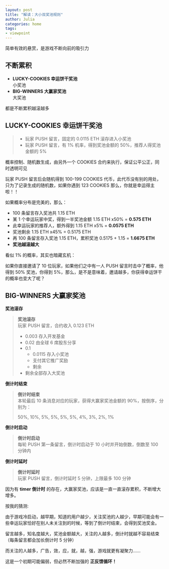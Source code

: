 ```yaml
---
layout: post
title: "解读：大小双奖池规则"
author: Julia
categories: home
tags:
- viewpoint
---
```


简单有效的悬赏，是游戏不断向前的吸引力


## 不断累积

- **LUCKY-COOKIES 幸运饼干奖池**<br>小奖池
- **BIG-WINNERS 大赢家奖池**<br>大奖池

都是不断累积越滚越多


## LUCKY-COOKIES 幸运饼干奖池

> - 玩家 PUSH 留言，固定的 0.0115 ETH 滚存进入小奖池
> - 玩家 PUSH 留言，有 1% 机率，得到奖池金额的 50%，推荐人得奖池金额的 5%

概率控制、随机数生成，由另外一个 COOKIES 合约来执行，保证公平公正，同时透明可见

玩家 PUSH 留言后会随机得到 100-199 COOKIES 代币，此代币没有别的用处，只为了记录生成的随机数，如果你遇到 123 COOKIES 那么，你就是幸运得主啦！！

如果概率分布是完美的，那么：

- 100 条留言存入奖池共 1.15 ETH
- 某 1 个幸运玩家中奖，得到一半奖池金额 1.15 ETH x50% = **0.575 ETH**
- 此幸运玩家的推荐人，额外得到 1.15 ETH x5% = **0.0575 ETH**
- 奖池剩余 1.15 ETH x45% = 0.5175 ETH
- 再 100 条留言存入奖池 1.15 ETH，累积奖池 0.5175 + 1.15 = **1.6675 ETH**
- **奖池越滚越大**

看似 1% 的概率，其实也暗藏玄机：

如果你直接邀请了 10 位玩家，如果他们之中有一人 PUSH 留言时击中了概率，他得到 50% 奖池，你得到 5%，那么，是不是意味着，邀请越多，你获得幸运饼干的概率也变大了呢？


## BIG-WINNERS 大赢家奖池

**奖池滚存**

> **奖池滚存**<br>
> 玩家 PUSH 留言，合约收入 0.123 ETH
> - 0.003 存入开发基金
> - 0.02 由全球 6 席股东分享
> - 0.1
>   - 0.0115 存入小奖池
>   - 支付其它推广奖励
>   - 剩余
> - 剩余全部存入大奖池

**倒计时结束**

> **倒计时结束**<br>
> 本轮最后 10 条消息对应的玩家，获得大赢家奖池金额的 90%，按倒序，分别为：
> 
> 50%, 10%, 5%, 5%, 5%, 5%, 4%, 3%, 2%, 1%

**倒计时启动**

> **倒计时启动**<br>
> 每轮 PUSH 第一条留言，倒计时启动于 10 小时并开始倒数，倒数至 100 分钟内 

**倒计时延时**

> **倒计时延时**<br>
> 玩家 PUSH 留言，倒计时延时 5 分钟，上限最多 100 分钟


因为有 **timer 倒计时** 的存在，大赢家奖池，应该是一直一直滚存累积，不断增大增多。

按我的猜测:

由于游戏冷启动，越早期，知道的用户越少，关注奖池的人越少，早期可能会有一些幸运玩家恰好在别人未关注到的时候，等到了倒计时结束，会得到奖池奖金。

留言越多，知名度越大，奖池金额越大，关注的人越多，倒计时就越不容易结束（每条留言都会加长倒计时 5 分钟）

而关注的人越多，广告，效，应，就，越，强，游戏就更有凝聚力……

这是一个初期可能偏弱，但必然不断加强的 **正反馈循环！**
